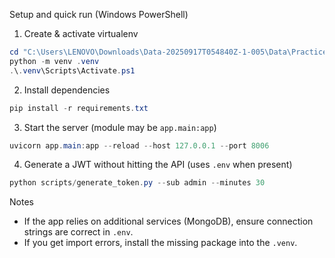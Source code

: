Setup and quick run (Windows PowerShell)

1. Create & activate virtualenv

```powershell
cd "C:\Users\LENOVO\Downloads\Data-20250917T054840Z-1-005\Data\Practice\CRM.Api-main\CRM.Api-main"
python -m venv .venv
.\.venv\Scripts\Activate.ps1
```

2. Install dependencies

```powershell
pip install -r requirements.txt
```

3. Start the server (module may be `app.main:app`)

```powershell
uvicorn app.main:app --reload --host 127.0.0.1 --port 8006
```

4. Generate a JWT without hitting the API (uses `.env` when present)

```powershell
python scripts/generate_token.py --sub admin --minutes 30
```

Notes
- If the app relies on additional services (MongoDB), ensure connection strings are correct in `.env`.
- If you get import errors, install the missing package into the `.venv`.
